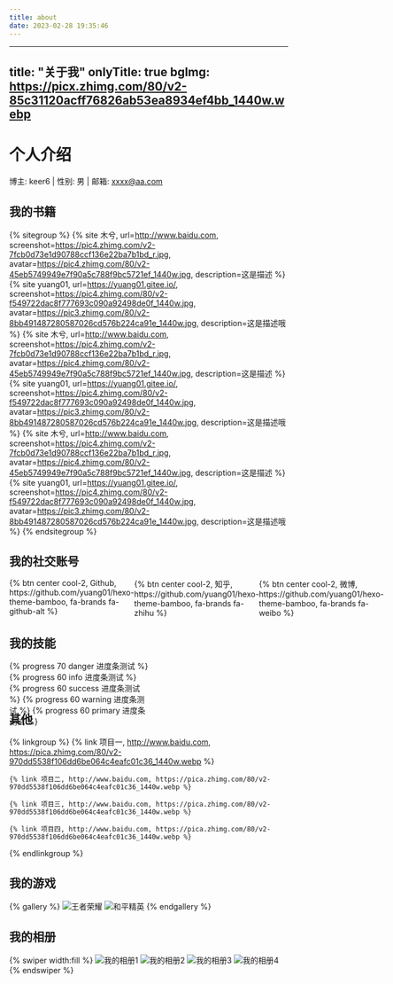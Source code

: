 ```yaml
---
title: about
date: 2023-02-28 19:35:46
---
```



---
title: "关于我"
onlyTitle: true
bgImg: https://picx.zhimg.com/80/v2-85c31120acff76826ab53ea8934ef4bb_1440w.webp
---

# 个人介绍
博主: keer6 | 性别: 男 | 邮箱: xxxx@aa.com

## 我的书籍
{% sitegroup %}
    {% site 木兮, url=http://www.baidu.com, screenshot=https://pic4.zhimg.com/v2-7fcb0d73e1d90788ccf136e22ba7b1bd_r.jpg, avatar=https://pic4.zhimg.com/80/v2-45eb5749949e7f90a5c788f9bc5721ef_1440w.jpg, description=这是描述 %}
    {% site yuang01, url=https://yuang01.gitee.io/, screenshot=https://pic4.zhimg.com/80/v2-f549722dac8f777693c090a92498de0f_1440w.jpg, avatar=https://pic3.zhimg.com/80/v2-8bb491487280587026cd576b224ca91e_1440w.jpg, description=这是描述哦 %}
    {% site 木兮, url=http://www.baidu.com, screenshot=https://pic4.zhimg.com/v2-7fcb0d73e1d90788ccf136e22ba7b1bd_r.jpg, avatar=https://pic4.zhimg.com/80/v2-45eb5749949e7f90a5c788f9bc5721ef_1440w.jpg, description=这是描述 %}
    {% site yuang01, url=https://yuang01.gitee.io/, screenshot=https://pic4.zhimg.com/80/v2-f549722dac8f777693c090a92498de0f_1440w.jpg, avatar=https://pic3.zhimg.com/80/v2-8bb491487280587026cd576b224ca91e_1440w.jpg, description=这是描述哦 %}
    {% site 木兮, url=http://www.baidu.com, screenshot=https://pic4.zhimg.com/v2-7fcb0d73e1d90788ccf136e22ba7b1bd_r.jpg, avatar=https://pic4.zhimg.com/80/v2-45eb5749949e7f90a5c788f9bc5721ef_1440w.jpg, description=这是描述 %}
    {% site yuang01, url=https://yuang01.gitee.io/, screenshot=https://pic4.zhimg.com/80/v2-f549722dac8f777693c090a92498de0f_1440w.jpg, avatar=https://pic3.zhimg.com/80/v2-8bb491487280587026cd576b224ca91e_1440w.jpg, description=这是描述哦 %}
{% endsitegroup %}

## 我的社交账号
<div style="display: flex;">
{% btn center cool-2, Github, https://github.com/yuang01/hexo-theme-bamboo, fa-brands fa-github-alt %}
<span style="width:5px;"></span>
{% btn center cool-2, 知乎, https://github.com/yuang01/hexo-theme-bamboo, fa-brands fa-zhihu %}
<span style="width:5px;"></span>
{% btn center cool-2, 微博, https://github.com/yuang01/hexo-theme-bamboo, fa-brands fa-weibo %}
</div>

## 我的技能
<div style="display: grid;
  grid-template-columns: 50% 50%;
  grid-template-rows: 30px 30px;
  grid-column-gap: 20px">
{% progress 70 danger 进度条测试 %}
{% progress 60 info 进度条测试 %}
{% progress 60 success 进度条测试 %}
{% progress 60 warning 进度条测试 %}
{% progress 60 primary 进度条测试 %}
</div>

## 其他
{% linkgroup %}
    {% link 项目一, http://www.baidu.com, https://pica.zhimg.com/80/v2-970dd5538f106dd6be064c4eafc01c36_1440w.webp %}

    {% link 项目二, http://www.baidu.com, https://pica.zhimg.com/80/v2-970dd5538f106dd6be064c4eafc01c36_1440w.webp %}

    {% link 项目三, http://www.baidu.com, https://pica.zhimg.com/80/v2-970dd5538f106dd6be064c4eafc01c36_1440w.webp %}

    {% link 项目四, http://www.baidu.com, https://pica.zhimg.com/80/v2-970dd5538f106dd6be064c4eafc01c36_1440w.webp %}
{% endlinkgroup %}

## 我的游戏
{% gallery %}
![王者荣耀](https://pic2.zhimg.com/v2-abb2c12e9fbe8dda1993f7cd5d149159_b.jpg)
![和平精英](https://pic2.zhimg.com/80/v2-980e050a09c4157e45bb8fdd419f9847_1440w.webp)
{% endgallery %}

## 我的相册
{% swiper width:fill %}
![我的相册1](https://pic3.zhimg.com/80/v2-7cfc909ebe8d83683909846edd6b5232_1440w.webp)
![我的相册2](https://pic2.zhimg.com/80/v2-e22aaad20d20634f506f57fff0fcbc17_1440w.webp)
![我的相册3](https://pic2.zhimg.com/80/v2-63bbdb5b76b8d349ad35ff4281efbd37_1440w.webp)
![我的相册4](https://pica.zhimg.com/80/v2-61f99f8dcf899f54cad2a1aa28b21e44_1440w.webp)
{% endswiper %}